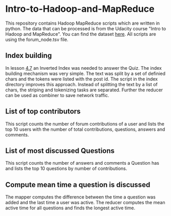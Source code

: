 Intro-to-Hadoop-and-MapReduce
=============================
This repository contains Hadoop MapReduce scripts which are written in python. The data that can be processed is from the Udacity course "Intro to Hadoop and MapReduce". You can find the dataset [here](http://content.udacity-data.com/course/hadoop/forum_data.tar.gz). All scripts are using the forum_node.tsv file.

Index building
--------------
In lesson [4.7](https://www.udacity.com/course/viewer#!/c-ud617/l-713848763/e-711119083/m-705049030) an Inverted Index was needed to answer the Quiz. The index building mechanism was very simple. The text was split by a set of definied chars and the tokens were listed with the post id.
The script in the index directory improves this approach. Instead of splitting the text by a list of chars, the striping and tokenizing tasks are separated. Further the reducer can be used as combiner to save network traffic.

List of top contributors
------------------------
This script counts the number of forum contributions of a user and lists the top 10 users with the number of total contributions, questions, answers and comments.

List of most discussed Questions
--------------------------------
This script counts the number of answers and comments a Question has and lists  the top 10 questions by number of contributions. 

Compute mean time a question is discussed
-----------------------------------------
The mapper computes the difference between the time a question was added and the last time a user was active. The reducer computes the mean active time for all questions and finds the longest active time.